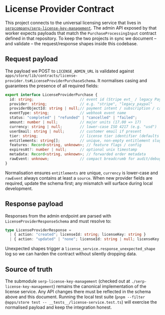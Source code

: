 # License Provider Contract

This project connects to the universal licensing service that lives in
[`serpcompany/serp-license-key-management`](../serp-license-key-management).
The admin API exposed by that worker expects payloads that match the
`PurchaseProcessingInput` contract defined in that repository. To keep the
two projects in sync we document – and validate – the request/response
shapes inside this codebase.

## Request payload

The payload we POST to `LICENSE_ADMIN_URL` is validated against
`apps/store/lib/contracts/license-provider.ts#LicenseProviderPurchaseSchema`.
It normalises casing and guarantees the presence of all required fields:

```ts
export interface LicenseProviderPurchase {
  id: string;                     // event id (Stripe evt_ / legacy PayPal order id)
  provider: string;               // e.g. "stripe", "legacy_paypal"
  providerObjectId: string | null;// payment intent / subscription / capture id
  eventType: string;              // webhook event name
  status: "completed" | "refunded" | "cancelled" | "failed";
  amount: number | null;          // major units (17.00 => 17)
  currency: string | null;        // lower-case ISO 4217 (e.g. "usd")
  userEmail: string | null;       // customer email if present
  tier: string;                   // license tier identifier (defaults to provider)
  entitlements: string[];         // unique, non-empty entitlement slugs
  features: Record<string, unknown>; // feature flags / config
  expiresAt?: number | null;      // optional unix timestamp
  metadata: Record<string, unknown>; // forwarded order metadata
  rawEvent: unknown;              // compact breadcrumb for audit/debug
}
```

Normalisation ensures `entitlements` are unique, `currency` is lower-case and
`rawEvent` always contains at least a `source`. When new provider fields are
required, update the schema first; any mismatch will surface during local
development.

## Response payload

Responses from the admin endpoint are parsed with
`LicenseProviderResponseSchema` and must resolve to:

```ts
type LicenseProviderResponse =
  | { action: "created"; licenseId: string; licenseKey: string }
  | { action: "updated" | "none"; licenseId: string | null; licenseKey: string | null };
```

Unexpected shapes trigger a `license_service.response_unexpected_shape` log so
we can harden the contract without silently dropping data.

## Source of truth

The submodule `serp-license-key-management` (checked out at
`./serp-license-key-management`) remains the canonical implementation of the
license service. Any API changes there must be reflected in the schema above
and this document. Running the local test suite
(`pnpm --filter @apps/store test -- __tests__/license-service.test.ts`) will
exercise the normalised payload and keep the integration honest.
